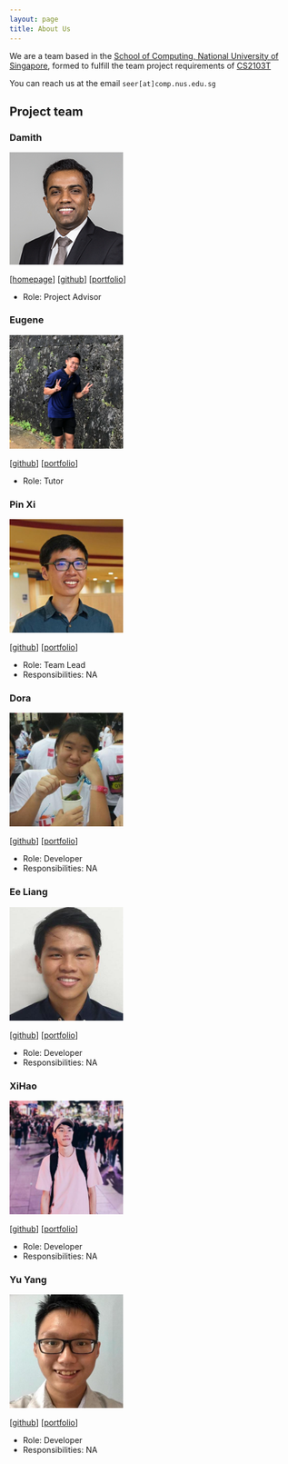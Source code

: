 ```yaml
---
layout: page
title: About Us
---
```


We are a team based in the [School of Computing, National University of Singapore](http://www.comp.nus.edu.sg), formed
to fulfill the team project requirements of [CS2103T](https://nusmods.com/modules/CS2103T/software-engineering)

You can reach us at the email `seer[at]comp.nus.edu.sg`

## Project team

### Damith

<img src="images/damithc.png" width="200px">

[[homepage](http://www.comp.nus.edu.sg/~damithch)]
[[github](https://github.com/damithc)]
[[portfolio](team/damithc.md)]

* Role: Project Advisor

### Eugene

<img src="images/eugeneteu.png" width="200px">

[[github](https://github.com/EugeneTeu)]
[[portfolio](team/eugene.md)]

* Role: Tutor


### Pin Xi

<img src="images/fizzyagent.png" width="200px">

[[github](http://github.com/FizzyAgent)]
[[portfolio](team/pinxi.md)]

* Role: Team Lead
* Responsibilities: NA

### Dora

<img src="images/door-oof.png" width="200px">

[[github](https://github.com/Door-oof)]
[[portfolio](team/dora.md)]

* Role: Developer
* Responsibilities: NA

### Ee Liang

<img src="images/elgoh.png" width="200px">

[[github](https://github.com/Elgoh)]
[[portfolio](team/eeliang.md)]

* Role: Developer
* Responsibilities: NA

### XiHao

<img src="images/howtoosee.png" width="200px">

[[github](https://github.com/howtoosee)]
[[portfolio](team/xihao.md)]

* Role: Developer
* Responsibilities: NA

### Yu Yang

<img src="images/ironbiscuit.png" width="200px">

[[github](https://github.com/IronBiscuit)]
[[portfolio](team/yuyang.md)]

* Role: Developer
* Responsibilities: NA




